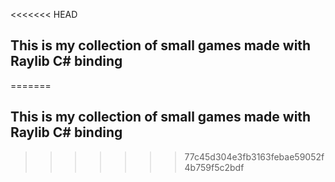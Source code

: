 <<<<<<< HEAD
## This is my collection of small games made with Raylib C# binding
=======
## This is my collection of small games made with Raylib C# binding
>>>>>>> 77c45d304e3fb3163febae59052f4b759f5c2bdf

